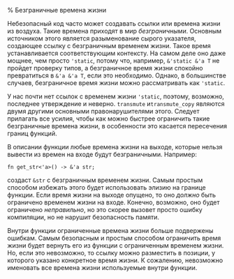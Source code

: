 % Безграничные времена жизни

Небезопасный код часто может создавать ссылки или времена жизни из воздуха.
Такие времена приходят в мир *безграничными*. Основным источником этого является
разыменование сырого указателя, создающее ссылку с безграничным временем жизни.
Такое время устанавливается соответствующим контексту. На самом деле
оно даже мощнее, чем просто `'static`, потому что, например, `&'static &'a T` не
пройдет проверку типов, а безграничное время жизни спокойно превратиться в `&'a
&'a T`, если это необходимо. Однако, в большинстве случаев, безграничное время
жизни можно рассматривать как `'static`.

У нас почти нет ссылок с временем жизни `'static`, поэтому, возможно, последнее
утверждение и неверно. `transmute` и`transmute_copy` являются двумя другими
основными правонарушителями этого. Следует прилагать все усилия, чтобы как можно
быстрее ограничить такие безграничные времена жизни, в особенности это касается
пересечения границ функций.

В описании функции любые времена жизни на выходе, которые нельзя вывести
из времен на входе будут безграничными. Например:

```rust,ignore
fn get_str<'a>() -> &'a str;
```

создаст `&str` с безграничным временем жизни. Самым простым способом избежать
этого будет использовать элизию на границе функции. Если время жизни на выходе
опущено, то оно *должно* быть ограничено временем жизни на входе. Конечно,
возможно, оно будет ограничено *неправильно*, но это скорее вызовет просто
ошибку компиляции, но не нарушит безопасность памяти.

Внутри функции ограниченные времена жизни больше подвержены ошибкам. Самым
безопасным и простым способом ограничить время жизни будет вернуть его из
функции с ограниченным временем жизни. Но, если это невозможно, то ссылку можно
разместить в позиции, у которого указано конкретное время жизни. К сожалению,
невозможно именовать все времена жизни используемые внутри функции.
